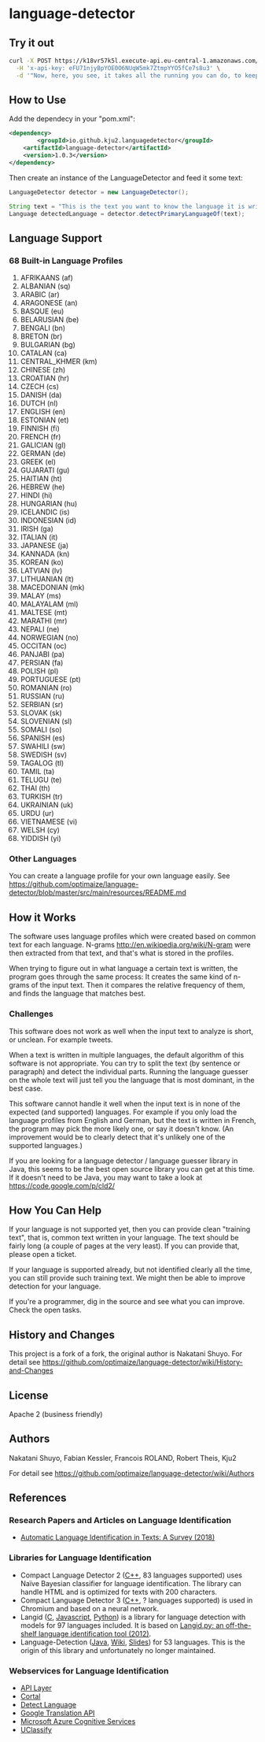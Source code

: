 # language-detector

## Try it out

```bash
curl -X POST https://k18vr57k5l.execute-api.eu-central-1.amazonaws.com/default/languageDetectorV1 \
  -H 'x-api-key: eFU71njyBpYOE0O6NUqW5mk7ZtmpYYO5fCe7s8u3' \
  -d '"Now, here, you see, it takes all the running you can do, to keep in the same place."'
```

## How to Use

Add the dependecy in your "pom.xml":

```xml
<dependency>
    	<groupId>io.github.kju2.languagedetector</groupId>
	<artifactId>language-detector</artifactId>
	<version>1.0.3</version>
</dependency>
```

Then create an instance of the LanguageDetector and feed it some text:

```java
LanguageDetector detector = new LanguageDetector();

String text = "This is the text you want to know the language it is written in.";
Language detectedLanguage = detector.detectPrimaryLanguageOf(text);
```

## Language Support

### 68 Built-in Language Profiles

1. AFRIKAANS (af)
2. ALBANIAN (sq)
3. ARABIC (ar)
4. ARAGONESE (an)
5. BASQUE (eu)
6. BELARUSIAN (be)
7. BENGALI (bn)
8. BRETON (br)
9. BULGARIAN (bg)
10. CATALAN (ca)
11. CENTRAL_KHMER (km)
12. CHINESE (zh)
13. CROATIAN (hr)
14. CZECH (cs)
15. DANISH (da)
16. DUTCH (nl)
17. ENGLISH (en)
18. ESTONIAN (et)
19. FINNISH (fi)
20. FRENCH (fr)
21. GALICIAN (gl)
22. GERMAN (de)
23. GREEK (el)
24. GUJARATI (gu)
25. HAITIAN (ht)
26. HEBREW (he)
27. HINDI (hi)
28. HUNGARIAN (hu)
29. ICELANDIC (is)
30. INDONESIAN (id)
31. IRISH (ga)
32. ITALIAN (it)
33. JAPANESE (ja)
34. KANNADA (kn)
35. KOREAN (ko)
36. LATVIAN (lv)
37. LITHUANIAN (lt)
38. MACEDONIAN (mk)
39. MALAY (ms)
40. MALAYALAM (ml)
41. MALTESE (mt)
42. MARATHI (mr)
43. NEPALI (ne)
44. NORWEGIAN (no)
45. OCCITAN (oc)
46. PANJABI (pa)
47. PERSIAN (fa)
48. POLISH (pl)
49. PORTUGUESE (pt)
50. ROMANIAN (ro)
51. RUSSIAN (ru)
52. SERBIAN (sr)
53. SLOVAK (sk)
54. SLOVENIAN (sl)
55. SOMALI (so)
56. SPANISH (es)
57. SWAHILI (sw)
58. SWEDISH (sv)
59. TAGALOG (tl)
60. TAMIL (ta)
61. TELUGU (te)
62. THAI (th)
63. TURKISH (tr)
64. UKRAINIAN (uk)
65. URDU (ur)
66. VIETNAMESE (vi)
67. WELSH (cy)
68. YIDDISH (yi)

### Other Languages

You can create a language profile for your own language easily.
See https://github.com/optimaize/language-detector/blob/master/src/main/resources/README.md


## How it Works

The software uses language profiles which were created based on common text for each language.
N-grams http://en.wikipedia.org/wiki/N-gram were then extracted from that text, and that's what is stored in the profiles.

When trying to figure out in what language a certain text is written, the program goes through the same process:
It creates the same kind of n-grams of the input text. Then it compares the relative frequency of them, and finds the
language that matches best.


### Challenges

This software does not work as well when the input text to analyze is short, or unclean. For example tweets.

When a text is written in multiple languages, the default algorithm of this software is not appropriate.
You can try to split the text (by sentence or paragraph) and detect the individual parts. Running the language guesser
on the whole text will just tell you the language that is most dominant, in the best case.

This software cannot handle it well when the input text is in none of the expected (and supported) languages.
For example if you only load the language profiles from English and German, but the text is written in French,
the program may pick the more likely one, or say it doesn't know. (An improvement would be to clearly detect that
it's unlikely one of the supported languages.)

If you are looking for a language detector / language guesser library in Java, this seems to be the best open source
library you can get at this time. If it doesn't need to be Java, you may want to take a look at https://code.google.com/p/cld2/

## How You Can Help

If your language is not supported yet, then you can provide clean "training text", that is, common text written in your
language. The text should be fairly long (a couple of pages at the very least). If you can provide that, please open
a ticket.

If your language is supported already, but not identified clearly all the time, you can still provide such training
text. We might then be able to improve detection for your language.

If you're a programmer, dig in the source and see what you can improve. Check the open tasks.


## History and Changes

This project is a fork of a fork, the original author is Nakatani Shuyo.
For detail see https://github.com/optimaize/language-detector/wiki/History-and-Changes

## License

Apache 2 (business friendly)


## Authors

Nakatani Shuyo, Fabian Kessler, Francois ROLAND, Robert Theis, Kju2

For detail see https://github.com/optimaize/language-detector/wiki/Authors

## References


### Research Papers and Articles on Language Identification
- [Automatic Language Identification in Texts: A Survey (2018)](https://arxiv.org/abs/1804.08186)


### Libraries for Language Identification
- Compact Language Detector 2 ([C++](https://github.com/CLD2Owners/cld2), 83 languages supported) uses Naïve Bayesian classifier for language identification. The library can handle HTML and is optimized for texts with 200 characters.
- Compact Language Detector 3 ([C++](https://github.com/google/cld3), ? languages supported) is used in Chromium and based on a neural network. 
- Langid ([C](https://github.com/saffsd/langid.c), [Javascript](https://github.com/saffsd/langid.js), [Python](https://github.com/saffsd/langid.py)) is a library for language detection with models for 97 languages included. It is based on [Langid.py: an off-the-shelf language identification tool (2012)](https://dl.acm.org/citation.cfm?id=2390475).
- Language-Detection ([Java](https://github.com/shuyo/language-detection), [Wiki](https://code.google.com/archive/p/language-detection/), [Slides](https://www.slideshare.net/shuyo/language-detection-library-for-java)) for 53 languages. This is the origin of this library and unfortunately no longer maintained.


### Webservices for Language Identification
- [API Layer](https://apilayer.com)
- [Cortal](http://www.cortical.io/detect-language.html)
- [Detect Language](https://detectlanguage.com)
- [Google Translation API](https://cloud.google.com/translate/docs/detecting-language)
- [Microsoft Azure Cognitive Services](https://docs.microsoft.com/en-us/azure/cognitive-services/text-analytics/how-tos/text-analytics-how-to-language-detection)
- [UClassify](https://uclassify.com/browse/uclassify/language-detector)
